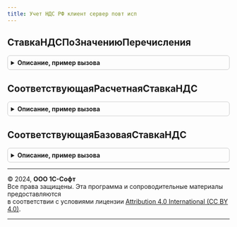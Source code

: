 ```yaml
---
title: Учет НДС РФ клиент сервер повт исп
---
```



## СтавкаНДСПоЗначениюПеречисления
<details style="margin: 1em 0; padding: 0.5em; border: 1px solid #ccc; border-radius: 6px;">

<summary style="font-weight: bold; cursor: pointer;">Описание, пример вызова</summary>

```bsl

// Получение элемента справочника СтавкиНДС по перечислению СтавкиНДС
//
// Параметры:
//	ПеречислениеСтавкаНДС - ПеречислениеСсылка.СтавкиНДС - Значение ставки НДС.
//	ТипНалогообложенияНДС - ПеречислениеСсылка.ТипыНалогообложенияНДС - Налогообложение НДС, в рамках которого нужно найти ставку.
//	                                                       Если Неопределено, то ставка получается по налогообложению ПродажаОблагаетсяНДС.
//	РасчетнаяСтавка       - Булево - значение реквизита РасчетнаяСтавка. Если Неопределено, ставка получается без учета данного реквизита.
// Возвращаемое значение:
//	СправочникСсылка.СтавкиНДС - Соответствующая перечислению ставка НДС.
//
Функция СтавкаНДСПоЗначениюПеречисления(ПеречислениеСтавкаНДС, ТипНалогообложенияНДС = Неопределено, РасчетнаяСтавка = Неопределено) Экспорт
```

Пример вызова
```bsl
Результат = УчетНДСРФКлиентСерверПовтИсп.СтавкаНДСПоЗначениюПеречисления(ПеречислениеСтавкаНДС, ТипНалогообложенияНДС, РасчетнаяСтавка);
```
</details>

## СоответствующаяРасчетнаяСтавкаНДС
<details style="margin: 1em 0; padding: 0.5em; border: 1px solid #ccc; border-radius: 6px;">

<summary style="font-weight: bold; cursor: pointer;">Описание, пример вызова</summary>

```bsl

// Возвращает значение расчетной ставки НДС, соответствующей базовой ставке.
// Например, для ставки 20 будет возвращена ставка 20/120
// Если передана расчетная ставка, то будет возвращена она же.
//
// Параметры:
// 	СтавкаНДС - СправочникСсылка.СтавкиНДС - Базовая ставка НДС
//
// Возвращаемое значение:
// 	СправочникСсылка.СтавкиНДС - Расчетная ставка НДС
//
Функция СоответствующаяРасчетнаяСтавкаНДС(СтавкаНДС) Экспорт
```

Пример вызова
```bsl
Результат = УчетНДСРФКлиентСерверПовтИсп.СоответствующаяРасчетнаяСтавкаНДС(СтавкаНДС) 
```
</details>

## СоответствующаяБазоваяСтавкаНДС
<details style="margin: 1em 0; padding: 0.5em; border: 1px solid #ccc; border-radius: 6px;">

<summary style="font-weight: bold; cursor: pointer;">Описание, пример вызова</summary>

```bsl

// Возвращает значение базовой ставки НДС, соответствующей расчетной ставке.
// Например, для ставки 20/120 будет возвращена ставка 20
// Если передана базовая ставка, то будет возвращена она же.
//
// Параметры:
// 	СтавкаНДС - СправочникСсылка.СтавкиНДС - Расчетная ставка НДС
//
// Возвращаемое значение:
// 	СправочникСсылка.СтавкиНДС - Базовая ставка НДС
//
Функция СоответствующаяБазоваяСтавкаНДС(СтавкаНДС) Экспорт
```

Пример вызова
```bsl
Результат = УчетНДСРФКлиентСерверПовтИсп.СоответствующаяБазоваяСтавкаНДС(СтавкаНДС) 
```
</details>

---

© 2024, **ООО 1С-Софт**  
Все права защищены. Эта программа и сопроводительные материалы предоставляются  
в соответствии с условиями лицензии [Attribution 4.0 International (CC BY 4.0)](https://creativecommons.org/licenses/by/4.0/legalcode).

---
